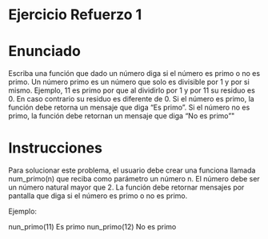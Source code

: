 # Ejercicio Refuerzo 1
# Enunciado
Escriba una función que dado un número diga si el número es primo o no es primo.
Un número primo es un número que solo es divisible por 1 y por si mismo. Ejemplo, 11 es primo por que al dividirlo por 1 y por 11 su residuo es 0. En caso contrario su residuo es diferente de 0.
Si el número es primo, la función debe retorna un mensaje que diga “Es primo”.
Si el número no es primo, la función debe retornan un mensaje que diga “No es primo”"

# Instrucciones
Para solucionar este problema, el usuario debe crear una funciona llamada num_primo(n) que reciba como parámetro un número n. El número debe ser un número natural mayor que 2. La función debe retornar mensajes por pantalla que diga si el número es primo o no es primo.

Ejemplo:

nun_primo(11)
Es primo
nun_primo(12)
No es primo